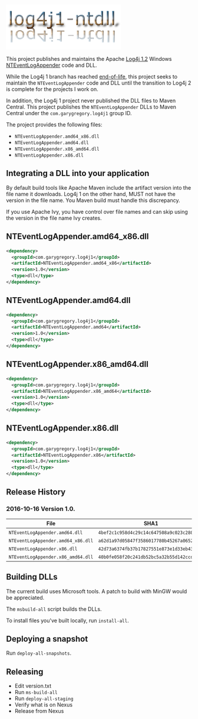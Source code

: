 ![log4j1-ntdll](https://github.com/garydgregory/log4j1-ntdll/raw/master/src/site/resources/images/logo-text.png "log4j1-ntdll")

This project publishes and maintains the Apache 
[Log4j 1.2](https://logging.apache.org/log4j/1.2/) 
Windows 
[NTEventLogAppender](https://logging.apache.org/log4j/1.2/apidocs/org/apache/log4j/nt/NTEventLogAppender.html) 
code and DLL.

While the Log4j 1 branch has reached 
[end-of-life](https://blogs.apache.org/foundation/entry/apache_logging_services_project_announces), 
this project seeks to  maintain the `NTEventLogAppender` code and DLL until the 
transition to Log4j 2 is complete for the projects I work on.

In addition, the Log4j 1 project never published the DLL files to Maven Central. 
This project publishes the `NTEventLogAppender` DLLs to Maven Central under the
`com.garygregory.log4j1` group ID.

The project provides the following files:

* `NTEventLogAppender.amd64_x86.dll`
* `NTEventLogAppender.amd64.dll`
* `NTEventLogAppender.x86_amd64.dll`
* `NTEventLogAppender.x86.dll`

## Integrating a DLL into your application
By default build tools like Apache Maven include the artifact version into the
file name it downloads. Log4j 1 on the other hand, MUST not have the version in 
the file name. You Maven build must handle this discrepancy.

If you use Apache Ivy, you have control over file names and can skip using the 
version in the file name Ivy creates. 

## NTEventLogAppender.amd64_x86.dll

```xml
<dependency>
  <groupId>com.garygregory.log4j1</groupId>
  <artifactId>NTEventLogAppender.amd64_x86</artifactId>
  <version>1.0</version>
  <type>dll</type>
</dependency>
```

## NTEventLogAppender.amd64.dll

```xml
<dependency>
  <groupId>com.garygregory.log4j1</groupId>
  <artifactId>NTEventLogAppender.amd64</artifactId>
  <version>1.0</version>
  <type>dll</type>
</dependency>
```

## NTEventLogAppender.x86_amd64.dll

```xml
<dependency>
  <groupId>com.garygregory.log4j1</groupId>
  <artifactId>NTEventLogAppender.x86_amd64</artifactId>
  <version>1.0</version>
  <type>dll</type>
</dependency>
```

## NTEventLogAppender.x86.dll

```xml
<dependency>
  <groupId>com.garygregory.log4j1</groupId>
  <artifactId>NTEventLogAppender.x86</artifactId>
  <version>1.0</version>
  <type>dll</type>
</dependency>
```

## Release History

### 2016-10-16 Version 1.0.

File | SHA1 | MD5
-----| ---- | ---
`NTEventLogAppender.amd64.dll` | `4bef2c1c958d4c29c14c647508a9c023c28039c2` | `80aa15b85848fee0764a7a24d4bc5a66`
`NTEventLogAppender.amd64_x86.dll` | `a62d1a97d05847f3586017780b45267a0652b70b` | `fb621f9cbc30ac331cc39d6e44bdd00e`
`NTEventLogAppender.x86.dll` |  `42d73a6374fb37b17827551e873e1d33eb43140d` | `c70463dca62c74dfe294574769b843ac`
`NTEventLogAppender.x86_amd64.dll` | `40b0fe058f20c241db52bc5a32b55d142ccda4e0` | `0d14689c37bffa9a71ecee3e3ebb3350`
 
## Building DLLs
The current build uses Microsoft tools. A patch to build with MinGW would be appreciated.

The `msbuild-all` script builds the DLLs.

To install files you've built locally, run `install-all`.

## Deploying a snapshot

Run `deploy-all-snapshots`.

## Releasing

* Edit version.txt 
* Run `ms-build-all`
* Run `deploy-all-staging`
* Verify what is on Nexus
* Release from Nexus

